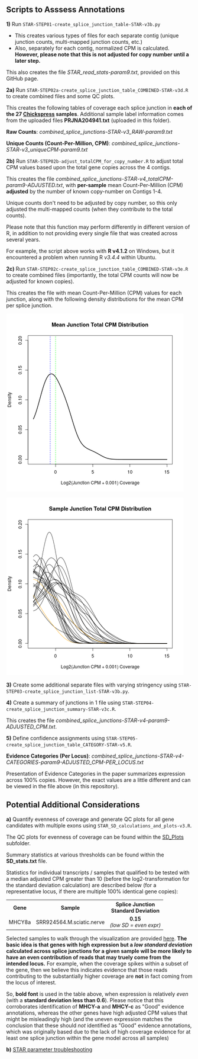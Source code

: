 ## Scripts to Asssess Annotations

**1)** Run `STAR-STEP01-create_splice_junction_table-STAR-v3b.py`

 - This creates various types of files for each separate contig (unique junction counts, multi-mapped junction counts, etc.)
 - Also, separately for each contig, normalized CPM is calculated.  **However, please note that this is not adjusted for copy number until a later step.**

This also creates the file *STAR_read_stats-param9.txt*, provided on this GitHub page.

**2a)** Run `STAR-STEP02a-create_splice_junction_table_COMBINED-STAR-v3d.R` to create combined files and some QC plots.

This creates the following tables of coverage each splice junction in **each of the 27 [Chickspress](https://geneatlas.arl.arizona.edu/) samples**.  Additional sample label information comes from the uploaded files **PRJNA204941.txt** (uploaded in this folder).

**Raw Counts**: *combined_splice_junctions-STAR-v3_RAW-param9.txt*

**Unique Counts (Count-Per-Million, CPM)**: *combined_splice_junctions-STAR-v3_uniqueCPM-param9.txt*

**2b)** Run `STAR-STEP02b-adjust_totalCPM_for_copy_number.R` to adjust total CPM values based upon the total gene copies across the 4 contigs.

This creates the file *combined_splice_junctions-STAR-v4_totalCPM-param9-ADJUSTED.txt*, with **per-sample** mean Count-Per-Million (CPM) **adjusted** by the number of known copy-number on Contigs 1-4.

Unique counts don't need to be adjusted by copy number, so this only adjusted the multi-mapped counts (when they contribute to the total counts).

Please note that this function may perform differently in different version of R, in addition to not providing every single file that was created across several years.

For example, the script above works with **R v4.1.2** on Windows, but it encountered a problem when running R *v3.4.4* within Ubuntu.

**2c)** Run `STAR-STEP02c-create_splice_junction_table_COMBINED-STAR-v3e.R` to create combined files (importantly, the total CPM counts will now be adjusted for known copies).

This creates the file with mean Count-Per-Million (CPM) values for each junction, along with the following density distributions for the mean CPM per splice junction.

![Overall STAR Splice Junction Mean Count-Per-Million Distribution](combined_splice_junctions-STAR-v4_totalCPM-ADJUSTED-junction_average_density-param9.png "Overall STAR Splice Junction Mean Count-Per-Million Distribution")

![Per-Sample STAR Splice Junction Mean Count-Per-Million Distribution](combined_splice_junctions-STAR-v4_totalCPM-ADJUSTED-sample_density-param9.png "Per-Sample STAR Splice Junction Mean Count-Per-Million Distribution")

**3)** Create some additional separate files with varying stringency using `STAR-STEP03-create_splice_junction_list-STAR-v3b.py`.

**4)** Create a summary of junctions in 1 file using `STAR-STEP04-create_splice_junction_summary-STAR-v3c.R`.

This creates the file *combined_splice_junctions-STAR-v4-param9-ADJUSTED_CPM.txt*.

**5)** Define confidence assignments using  `STAR-STEP05-create_splice_junction_table_CATEGORY-STAR-v5.R`.

**Evidence Categories (Per Locus)**: *combined_splice_junctions-STAR-v4-CATEGORIES-param9-ADJUSTED_CPM-PER_LOCUS.txt*

Presentation of Evidence Categories in the paper summarizes expression across 100% copies.  However, the exact values are a little different and can be viewed in the file above (in this repository).

## Potential Additional Considerations

**a)** Quantify evenness of coverage and generate QC plots for all gene candidates with multiple exons using  `STAR_SD_calculations_and_plots-v3.R`.

The QC plots for evenness of coverage can be found within the [SD_Plots](https://github.com/cwarden45/Miller_Red_Jungle_Fowl_MHCY/tree/main/Part2_Annotation/STAR_Splice_Junction_Evidence/SD_Plots) subfolder.

Summary statistics at various thresholds can be found within the **SD_stats.txt** file.

Statistics for individual transcripts / samples that qualified to be tested with a median adjusted CPM greater than 10 (before the log2-transformation for the standard deviation calculation) are described below (for a representative locus, if there are multiple 100% identical gene copies):

<table>
  <tbody>
    <tr>
      <th align="center">Gene</th>
      <th align="center">Sample</th>
	  <th align="center">Splice Junction<br>Standard Deviation</th>
    </tr>
    <tr>
	  <td align="center">MHCY8a</td>
      <td align="center">SRR924564.M.sciatic.nerve</td>
     <td align="center"><b>0.15</b><br><i>(low SD = even expr)</i></td>
    </tr>
</tbody>
</table>

Selected samples to walk through the visualization are provided [here]().  **The basic idea is that genes with high expression but a *low standard deviation* calculated across splice junctions for a given sample will be more likely to have an even contribution of reads that may truely come from the intended locus.**  For example, when the coverage spikes within a subset of the gene, then we believe this indicates evidence that those reads contributing to the substantially higher coverage are **not** in fact coming from the locus of interest.

So, **bold font** is used in the table above, when expression is relatively *even* (with a **standard deviation less than 0.6**).  Please notice that this corroborates identification of **MHCY-a** and **MHCY-c** as "Good" evidence annotations, whereas the other genes have high adjusted CPM values that might be misleadingly high (and the uneven expression matches the conclusion that these should *not* identified as "Good" evidence annotations, which was originally based due to the lack of high coverage evidence for at least one splice junction within the gene model across all samples)

**b)** [STAR parameter troubleshooting](https://github.com/cwarden45/Miller_Red_Jungle_Fowl_MHCY/discussions/2)
